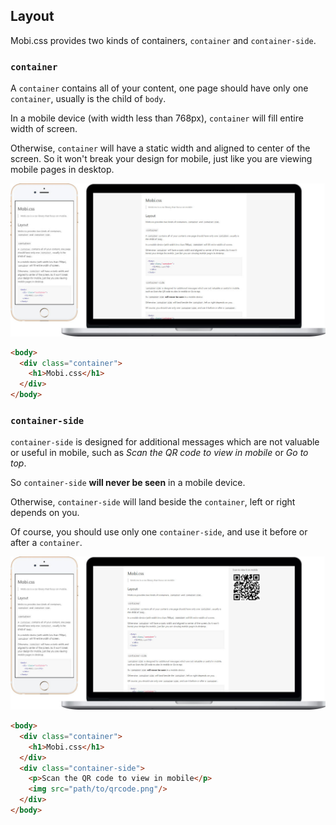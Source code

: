 ## Layout

Mobi.css provides two kinds of containers, `container` and `container-side`.

### `container`

A `container` contains all of your content, one page should have only one `container`, usually is the child of `body`.

In a mobile device (with width less than 768px), `container` will fill entire width of screen.

Otherwise, `container` will have a static width and aligned to center of the screen. So it won't break your design for mobile, just like you are viewing mobile pages in desktop.

![layout](img/layout.jpg)

```html
<body>
  <div class="container">
    <h1>Mobi.css</h1>
  </div>
</body>
```

### `container-side`

`container-side` is designed for additional messages which are not valuable or useful in mobile, such as *Scan the QR code to view in mobile* or *Go to top*.

So `container-side` **will never be seen** in a mobile device.

Otherwise, `container-side` will land beside the `container`, left or right depends on you.

Of course, you should use only one `container-side`, and use it before or after a `container`.

![layout-with-side](img/layout-with-side.jpg)

```html
<body>
  <div class="container">
    <h1>Mobi.css</h1>
  </div>
  <div class="container-side">
    <p>Scan the QR code to view in mobile</p>
    <img src="path/to/qrcode.png"/>
  </div>
</body>
```
